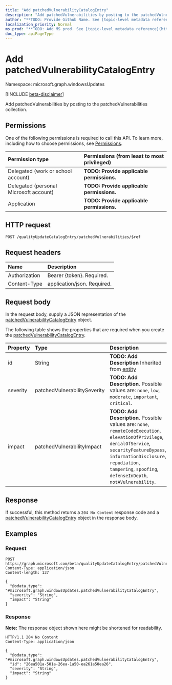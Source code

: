 ```yaml
---
title: "Add patchedVulnerabilityCatalogEntry"
description: "Add patchedVulnerabilities by posting to the patchedVulnerabilities collection."
author: "**TODO: Provide Github Name. See [topic-level metadata reference](https://msgo.azurewebsites.net/add/document/guidelines/metadata.html#topic-level-metadata)**"
localization_priority: Normal
ms.prod: "**TODO: Add MS prod. See [topic-level metadata reference](https://msgo.azurewebsites.net/add/document/guidelines/metadata.html#topic-level-metadata)**"
doc_type: apiPageType
---
```


# Add patchedVulnerabilityCatalogEntry
Namespace: microsoft.graph.windowsUpdates

[!INCLUDE [beta-disclaimer](../../includes/beta-disclaimer.md)]

Add patchedVulnerabilities by posting to the patchedVulnerabilities collection.

## Permissions
One of the following permissions is required to call this API. To learn more, including how to choose permissions, see [Permissions](/graph/permissions-reference).

|Permission type|Permissions (from least to most privileged)|
|:---|:---|
|Delegated (work or school account)|**TODO: Provide applicable permissions.**|
|Delegated (personal Microsoft account)|**TODO: Provide applicable permissions.**|
|Application|**TODO: Provide applicable permissions.**|

## HTTP request

<!-- {
  "blockType": "ignored"
}
-->
``` http
POST /qualityUpdateCatalogEntry/patchedVulnerabilities/$ref
```

## Request headers
|Name|Description|
|:---|:---|
|Authorization|Bearer {token}. Required.|
|Content-Type|application/json. Required.|

## Request body
In the request body, supply a JSON representation of the [patchedVulnerabilityCatalogEntry](../resources/windowsupdates-patchedvulnerabilitycatalogentry.md) object.

The following table shows the properties that are required when you create the [patchedVulnerabilityCatalogEntry](../resources/windowsupdates-patchedvulnerabilitycatalogentry.md).

|Property|Type|Description|
|:---|:---|:---|
|id|String|**TODO: Add Description** Inherited from [entity](../resources/windowsupdates-entity.md)|
|severity|patchedVulnerabilitySeverity|**TODO: Add Description**. Possible values are: `none`, `low`, `moderate`, `important`, `critical`.|
|impact|patchedVulnerabilityImpact|**TODO: Add Description**. Possible values are: `none`, `remoteCodeExecution`, `elevationOfPrivilege`, `denialOfService`, `securityFeatureBypass`, `informationDisclosure`, `repudiation`, `tampering`, `spoofing`, `defenseInDepth`, `notAVulnerability`.|



## Response

If successful, this method returns a `204 No Content` response code and a [patchedVulnerabilityCatalogEntry](../resources/windowsupdates-patchedvulnerabilitycatalogentry.md) object in the response body.

## Examples

### Request
<!-- {
  "blockType": "request",
  "name": "create_patchedvulnerabilitycatalogentry_from_"
}
-->
``` http
POST https://graph.microsoft.com/beta/qualityUpdateCatalogEntry/patchedVulnerabilities/$ref
Content-Type: application/json
Content-length: 137

{
  "@odata.type": "#microsoft.graph.windowsUpdates.patchedVulnerabilityCatalogEntry",
  "severity": "String",
  "impact": "String"
}
```


### Response
**Note:** The response object shown here might be shortened for readability.
<!-- {
  "blockType": "response",
  "truncated": true,
  "@odata.type": "microsoft.graph.windowsUpdates.patchedVulnerabilityCatalogEntry"
}
-->
``` http
HTTP/1.1 204 No Content
Content-Type: application/json

{
  "@odata.type": "#microsoft.graph.windowsUpdates.patchedVulnerabilityCatalogEntry",
  "id": "26ea501a-501a-26ea-1a50-ea261a50ea26",
  "severity": "String",
  "impact": "String"
}
```

